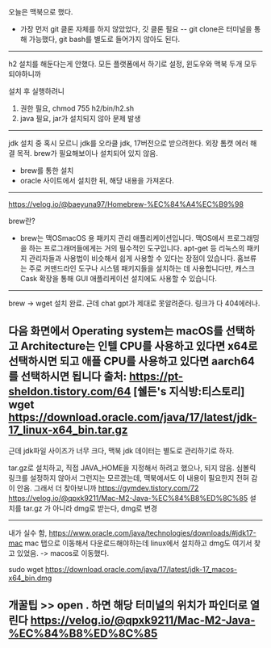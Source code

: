 오늘은 맥북으로 했다.

- 가장 먼저 git 클론 자체를 하지 않았었다, 깃 클론 필요
-- git clone은 터미널을 통해 가능했다, git bash를 별도로 들어가지 않아도 된다.
---

h2 설치를 해둔다는게 안했다.
모든 플랫폼에서 하기로 설정, 윈도우와 맥북 두개 모두 되야하니까

설치 후 실행하려니 
1. 권한 필요, chmod 755 h2/bin/h2.sh
2. java 필요, jar가 설치되지 않아 문제 발생

---
jdk 설치 중 혹시 모르니 jdk를 오라클 jdk, 17버전으로 받으려한다.
외장 톰캣 에러 해결 목적.
brew가 필요해보이나 설치되어 있지 않음.

- brew를 통한 설치
- oracle 사이트에서 설치한 뒤, 해당 내용을 가져온다.
---

https://velog.io/@baeyuna97/Homebrew-%EC%84%A4%EC%B9%98

brew란?
- brew는 맥OSmacOS 용 패키지 관리 애플리케이션입니다.
맥OS에서 프로그래밍을 하는 프로그래머들에게는 거의 필수적인 도구입니다.
apt-get 등 리눅스의 패키지 관리자들과 사용법이 비슷해서 쉽게 사용할 수 있다는 장점이 있습니다. 홈브류는 주로 커맨드라인 도구나 시스템 패키지들을 설치하는 데 사용합니다만, 캐스크Cask 확장을 통해 GUI 애플리케이션 설치에도 사용할 수 있습니다.

---
brew -> wget 설치 완료.
근데 chat gpt가 제대로 못알려준다.
링크가 다 404에러나.

다음 화면에서 Operating system는 macOS를 선택하고 Architecture는 인텔 CPU를 사용하고 있다면 x64로 선택하시면 되고 애플 CPU를 사용하고 있다면 aarch64를 선택하시면 됩니다
출처: https://pt-sheldon.tistory.com/64 [쉘든's 지식방:티스토리]
wget https://download.oracle.com/java/17/latest/jdk-17_linux-x64_bin.tar.gz
---
근데 jdk파일 사이즈가 너무 크다, 맥북 jdk 데이터는 별도로 관리하기로 하자.

tar.gz로 설치하고, 직접 JAVA_HOME을 지정해서 하려고 했으나, 되지 않음.
심볼릭 링크를 설정하지 않아서 그런지는 모르겠는데, 맥북에서도 이 내용이 필요한지 전혀 감이 안옴.
그래서 더 찾아보니까 
https://gymdev.tistory.com/72
https://velog.io/@qpxk9211/Mac-M2-Java-%EC%84%B8%ED%8C%85
설치를 tar.gz 가 아니라 dmg로 받는다, dmg로 변경

---
내가 실수 함, https://www.oracle.com/java/technologies/downloads/#jdk17-mac
mac 탭으로 이동해서 다운로드해야하는데 
linux에서 설치하고
dmg도 여기서 찾고 있었음.
-> macos로 이동했다.

sudo wget https://download.oracle.com/java/17/latest/jdk-17_macos-x64_bin.dmg

개꿀팁 >> open . 하면 해당 터미널의 위치가 파인더로 열린다
https://velog.io/@qpxk9211/Mac-M2-Java-%EC%84%B8%ED%8C%85
---
